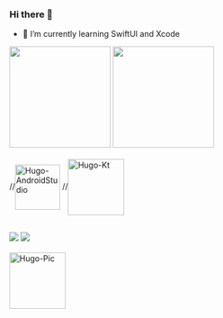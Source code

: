 ### Hi there 👋

- 🌱 I’m currently learning SwiftUI and Xcode

<div>
<img height="180em"src="https://github-readme-stats.vercel.app/api?username=hugoramoss&show_icons=true&theme=dark)"/>
<img height="180em"src="https://github-readme-stats.vercel.app/api/top-langs/?username=hugoramoss&langs_count=8&theme=dark)"/>
</div>

<div style="display: inline_block"><br>
//<img align="center" alt="Hugo-AndroidStudio" height="80" width="80" src="https://cdn.jsdelivr.net/gh/devicons/devicon/icons/androidstudio/androidstudio-original.svg"/>
//<img align="center" alt="Hugo-Kt" height="100" width="100" src="https://cdn.jsdelivr.net/gh/devicons/devicon/icons/kotlin/kotlin-plain-wordmark.svg"/>
</div>         

##

<div>
<a href="www.linkedin.com/in/hugoramoss" target="_blank"><img src="https://img.shields.io/badge/-LinkedIn-%230077B5?style=for-the-badge&logo=linkedin&logoColor=white" target="_blank"></a> 
<a href = "hugo.ramoss10@gmail.com"><img src="https://img.shields.io/badge/Gmail-D14836?style=for-the-badge&logo=gmail&logoColor=white" target="_blank"></a>


</div


<div style="display: inline_block"><br>

<img align="center" alt="Hugo-Pic" height="100" src="https://user-images.githubusercontent.com/7584378/236335659-2ef38279-8b84-4198-a72d-d96bbca619a8.png">



##

